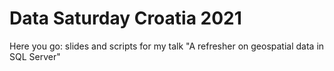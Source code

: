 # Data Saturday Croatia 2021

Here you go: slides and scripts for my talk "A refresher on geospatial data in SQL Server"
